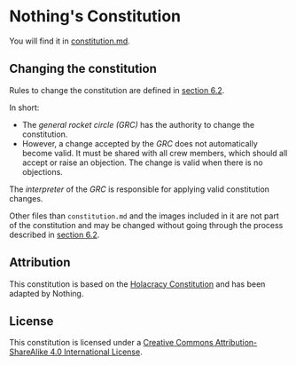 # Nothing's Constitution

You will find it in [constitution.md](./constitution.md).

## Changing the constitution

Rules to change the constitution are defined in [section 6.2](./constitution.md#62-changes-to-the-constitution).

In short:
- The *general rocket circle (GRC)* has the authority to change the constitution.
- However, a change accepted by the *GRC* does not automatically become valid. It must be shared with all crew members, which should all accept or raise an objection. The change is valid when there is no objections.

The *interpreter* of the *GRC* is responsible for applying valid constitution changes.

Other files than `constitution.md` and the images included in it are not part of the constitution and may be changed without going through the process described in [section 6.2](./constitution.md#62-changes-to-the-constitution).

## Attribution

This constitution is based on the [Holacracy Constitution](https://www.holacracy.org/constitution) and has been adapted by Nothing.

## License

This constitution is licensed under a [Creative Commons Attribution-ShareAlike 4.0 International License](./LICENSE).
